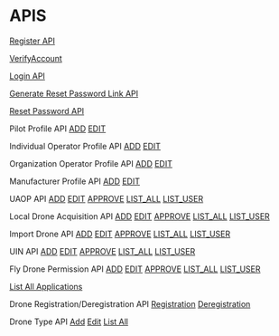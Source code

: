 # APIS

[Register API](apis/register)

[VerifyAccount](apis/verifyAccountEmail)

[Login API](apis/login)

[Generate Reset Password Link API](apis/generateResetPasswordLink)

[Reset Password API](apis/resetPassword)

Pilot Profile API
[ADD](apis/pilotProfileAdd)
[EDIT](apis/pilotProfileEdit)

Individual Operator Profile API
[ADD](apis/individualOperatorAdd)
[EDIT](apis/individualOperatorEdit)

Organization Operator Profile API
[ADD](apis/orgOperatorAdd)
[EDIT](apis/orgOperatorEdit)

Manufacturer Profile API
[ADD](apis/manufacturerAdd)
[EDIT](apis/manufacturerEdit)

UAOP API
[ADD](apis/uaopAdd)
[EDIT](apis/uaopEdit)
[APPROVE](apis/uaopApprove)
[LIST_ALL](apis/uaopListAll)
[LIST_USER](apis/uaopListUser)


Local Drone Acquisition API
[ADD](apis/localAcquisitionAdd)
[EDIT](apis/localAcquisitionEdit)
[APPROVE](apis/localAcquisitionApprove)
[LIST_ALL](apis/localAcquisitionListAll)
[LIST_USER](apis/localAcquisitionListUser)


Import Drone API
[ADD](apis/importDroneAdd)
[EDIT](apis/importDroneEdit)
[APPROVE](apis/importDroneApprove)
[LIST_ALL](apis/importDroneListAll)
[LIST_USER](apis/importDroneListUser)

UIN API
[ADD](apis/uinAdd)
[EDIT](apis/uinEdit)
[APPROVE](apis/uinApprove)
[LIST_ALL](apis/uinListAll)
[LIST_USER](apis/uinListUser)

Fly Drone Permission API
[ADD](apis/flyDronePermissionAdd)
[EDIT](apis/flyDronePermissionEdit)
[APPROVE](apis/flyDronePermissionApprove)
[LIST_ALL](apis/flyDronePermissionListAll)
[LIST_USER](apis/flyDronePermissionListUser)

[List All Applications](apis/applicationsListAll)

Drone Registration/Deregistration API
[Registration](apis/droneDeviceRegister)
[Deregistration](apis/droneDeviceDeRegister)

Drone Type API
[Add](apis/droneTypeAdd)
[Edit](apis/droneTypeEdit)
[List All](apis/droneTypeListAll)





